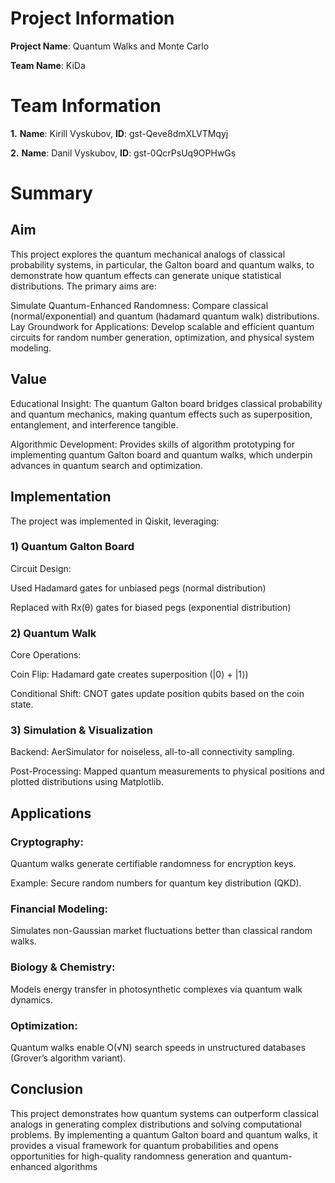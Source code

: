 # Project Information

**Project Name**: Quantum Walks and Monte Carlo

**Team Name**: KiDa

# Team Information
**1.** **Name**: Kirill Vyskubov, **ID**: gst-Qeve8dmXLVTMqyj

**2.** **Name**: Danil Vyskubov,  **ID**: gst-0QcrPsUq9OPHwGs

# Summary 

## Aim
This project explores the quantum mechanical analogs of classical probability systems, in particular, the Galton board and quantum walks, to demonstrate how quantum effects can generate unique statistical distributions. The primary aims are:

Simulate Quantum-Enhanced Randomness: Compare classical (normal/exponential) and quantum (hadamard quantum walk) distributions.
Lay Groundwork for Applications: Develop scalable and efficient quantum circuits for random number generation, optimization, and physical system modeling.

## Value
Educational Insight: The quantum Galton board bridges classical probability and quantum mechanics, making quantum effects such as superposition, entanglement, and interference tangible.

Algorithmic Development: Provides skills of algorithm prototyping for implementing quantum Galton board and quantum walks, which underpin advances in quantum search and optimization.

## Implementation
The project was implemented in Qiskit, leveraging:

### 1) Quantum Galton Board
Circuit Design:

Used Hadamard gates for unbiased pegs (normal distribution)

Replaced with Rx(θ) gates for biased pegs (exponential distribution)

### 2) Quantum Walk
Core Operations:

Coin Flip: Hadamard gate creates superposition (|0⟩ + |1⟩)

Conditional Shift: CNOT gates update position qubits based on the coin state.

### 3) Simulation & Visualization
Backend: AerSimulator for noiseless, all-to-all connectivity sampling.

Post-Processing: Mapped quantum measurements to physical positions and plotted distributions using Matplotlib.

## Applications

### Cryptography:

Quantum walks generate certifiable randomness for encryption keys.

Example: Secure random numbers for quantum key distribution (QKD).

### Financial Modeling:

Simulates non-Gaussian market fluctuations better than classical random walks.

### Biology & Chemistry:

Models energy transfer in photosynthetic complexes via quantum walk dynamics.

### Optimization:

Quantum walks enable O(√N) search speeds in unstructured databases (Grover’s algorithm variant).

## Conclusion
This project demonstrates how quantum systems can outperform classical analogs in generating complex distributions and solving computational problems. By implementing a quantum Galton board and quantum walks, it provides a visual framework for quantum probabilities and opens opportunities for high-quality randomness generation and quantum-enhanced algorithms

